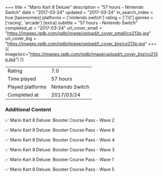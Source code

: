 +++
title = "Mario Kart 8 Deluxe"
description = "57 hours - Nintendo Switch"
date = "2017-03-24"
updated = "2017-03-24"
in_search_index = true
[taxonomies]
platforms = ['nintendo switch']
rating = ['7.0']
genres = ['racing', 'arcade']
[extra]
subtitle = "57 hours - Nintendo Switch"
completed_at = "2017-03-24"
url_cover_small = "https://images.igdb.com/igdb/image/upload/t_cover_small/co213p.jpg"
url_cover_big = "https://images.igdb.com/igdb/image/upload/t_cover_big/co213p.jpg"
+++
{{ image(src="https://images.igdb.com/igdb/image/upload/t_cover_big/co213p.jpg") }}

|              |            |
| ------------ | ---------- |
| Rating       | 7.0 |
| Time played  | 57 hours |
| Played platforms    | Nintendo Switch |
| Completed at | 2017/03/24 |



### Additional Content


✅ Mario Kart 8 Deluxe: Booster Course Pass - Wave 2

✅ Mario Kart 8 Deluxe: Booster Course Pass - Wave 6

✅ Mario Kart 8 Deluxe: Booster Course Pass - Wave 4

✅ Mario Kart 8 Deluxe: Booster Course Pass - Wave 3

✅ Mario Kart 8 Deluxe: Booster Course Pass - Wave 1

✅ Mario Kart 8 Deluxe: Booster Course Pass - Wave 5
